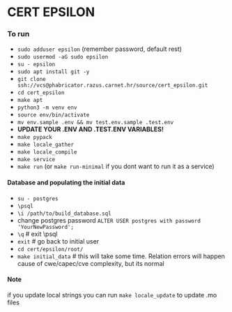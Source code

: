 # CERT EPSILON

### To run
* `sudo adduser epsilon` (remember password, default rest)
* `sudo usermod -aG sudo epsilon`
* `su - epsilon`
* `sudo apt install git -y`
* `git clone ssh://vcs@phabricator.razus.carnet.hr/source/cert_epsilon.git`
* `cd cert_epsilon`
* `make apt`
* `python3 -m venv env`
* `source env/bin/activate`
* `mv env.sample .env && mv test.env.sample .test.env`
* **UPDATE YOUR .ENV AND .TEST.ENV VARIABLES!**
* `make pypack`
* `make locale_gather`
* `make locale_compile`
* `make service`
* `make run` (or `make run-minimal` if you dont want to run it as a service)


#### Database and populating the initial data
* `su - postgres`
* `\psql`
* `\i /path/to/build_database.sql`
* change postgres password `ALTER USER postgres with password 'YourNewPassword';`
* `\q`   # exit \psql
* `exit` # go back to initial user
* `cd cert/epsilon/root/`
* `make initial_data` # this will take some time. Relation errors will happen cause of cwe/capec/cve complexity, but its normal



#### Note
if you update local strings you can run `make locale_update` to update .mo files

